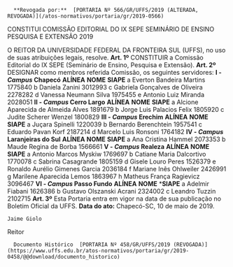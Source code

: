       **Revogada por:**  [PORTARIA Nº 566/GR/UFFS/2019 (ALTERADA, REVOGADA)](/atos-normativos/portaria/gr/2019-0566) 

   CONSTITUI COMISSÃO EDITORIAL DO IX SEPE SEMINÁRIO DE ENSINO PESQUISA E EXTENSÃO 2019  

 O REITOR DA UNIVERSIDADE FEDERAL DA FRONTEIRA SUL (UFFS), no uso de suas atribuições legais, resolve.   **Art. 1º**  CONSTITUIR a Comissão Editorial do IX SEPE (Seminário de Ensino, Pesquisa e Extensão).   **Art. 2º**  DESIGNAR como membros referida Comissão, os seguintes servidores: **I - *Campus*  Chapecó**     **ALÍNEA**   **NOME**   **SIAPE**     a   Everton Bandeira Martins   1775840     b   Daniela Zanini   3012993     c   Gabriela Gonçalves de Oliveira   2278282     d   Vanessa Neumann Silva   1975455     e   Antonio Luiz Miranda   2028051     **II - *Campus*  Cerro Largo**     **ALÍNEA**   **NOME**   **SIAPE**     a   Alcione Aparecida de Almeida Alves   1891679     b   Jorge Luis Palacios Felix   1805920     c   Judite Scherer Wenzel   1800829     **III - *Campus*  Erechim**     **ALÍNEA**   **NOME**   **SIAPE**     a   Juçara Spinelli   1220039     b   Bernardo Berenchtein   1957541     c   Eduardo Pavan Korf   2187214     d   Marcelo Luis Ronsoni   1764182     **IV - *Campus*  Laranjeiras do Sul**     **ALÍNEA**   **NOME**   **SIAPE**     a   Ana Cristina Hammel   2073353     b   Maude Regina de Borba   1566661     **V - *Campus*  Realeza**     **ALÍNEA**   **NOME**   **SIAPE**     a   Antonio Marcos Myskiw   1769697     b   Catiane Maria Dalcortivo   1770078     c   Sabrina Casagrande   1805159     d   Gisele Louro Peres   1526379     e   Ronaldo Aurélio Gimenes Garcia   2036184     f   Mariane Inês Ohlweiler   2426991     g   Marilene Aparecida Lemos   1863967     h   Matheus França Ragievicz   3096467     **VI - *Campus*  Passo Fundo**     **ALÍNEA**   **NOME**   ***SIAPE**     a   Adelmir Fiabani   1626386     b   Gustavo Olszanski Acrani   2324002     c   Leandro Tuzzin   2102715       **Art. 3º**  Esta Portaria entra em vigor na data de sua publicação no Boletim Oficial da UFFS.      **Data do ato:** Chapecó-SC, 10 de maio de 2019.   
 

    Jaime Giolo   
 Reitor 

      Documento Histórico  [PORTARIA Nº 458/GR/UFFS/2019 (REVOGADA)](https://www.uffs.edu.br/atos-normativos/portaria/gr/2019-0458/@@download/documento_historico)     
      